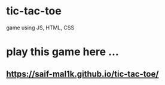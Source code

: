 # tic-tac-toe
game using JS, HTML, CSS


# play this game here ...  
## https://saif-mal1k.github.io/tic-tac-toe/
